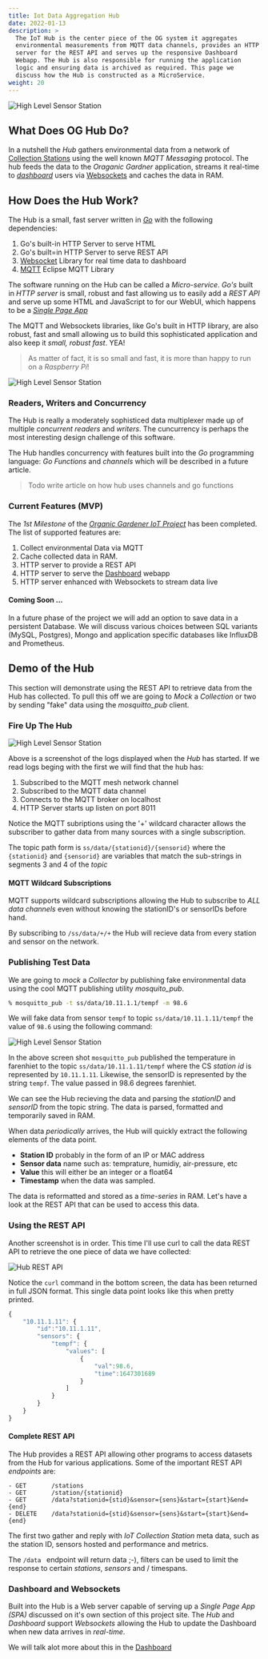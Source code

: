 ```yaml
---
title: Iot Data Aggregation Hub
date: 2022-01-13
description: >
  The IoT Hub is the center piece of the OG system it aggregates
  environmental measurements from MQTT data channels, provides an HTTP 
  server for the REST API and serves up the responsive Dashboard
  Webapp. The Hub is also responsible for running the application
  logic and ensuring data is archived as required. This page we
  discuss how the Hub is constructed as a MicroService.
weight: 20
---
```


![High Level Sensor Station](/img/iothub.png)

## What Does OG Hub Do?

In a nutshell the _Hub_ gathers environmental data from a network of
[Collection Stations](iot-project/collection-station) using the well
known _MQTT Messaging_ protocol. The hub feeds the data to the
_Oraganic Gardner_ application, streams it real-time to
[_dashboard_](/iot-project/dashboard) users via
[Websockets](http://websockets.org) and caches the data in RAM.

## How Does the Hub Work?

The Hub is a small, fast server written in [_Go_](http://golang.org)
with the following dependencies:

1. Go's built-in HTTP Server to serve HTML
2. Go's built=in HTTP Server to serve REST API
3. [Websocket](https://github.com/nhooyr/websocket) Library for real
   time data to dashboard 
4. [MQTT](https://github.com/eclipse/paho.mqtt.golang) Eclipse MQTT
   Library

The software running on the Hub can be called a _Micro-service_.
_Go's_ built in _HTTP server_ is small, robust and fast allowing us
to easily add a _REST API_ and serve up some HTML and JavaScript to
for our WebUI, which happens to be a 
[_Single Page App_](https://developer.mozilla.org/en-US/docs/Glossary/SPA) 

The MQTT and Websockets libraries, like Go's built in HTTP library,
are also robust, fast and small allowing us to build this
sophisticated application and also keep it _small, robust fast_. YEA!

> As matter of fact, it is so small and fast, it is more than happy to
> run on a _Raspberry Pi_!

![High Level Sensor Station](/img/rpi.jpg)

### Readers, Writers and Concurrency

The Hub is really a  moderately sophisticed data multiplexer made up
of multiple _concurrent_ _readers_ and _writers_. The cuncurrency is
perhaps the most interesting design challenge of this software.

The Hub handles concurrency with features built into the _Go_
programming language: _Go Functions_ and _channels_ which will be
described in a future article.

> Todo write article on how hub uses channels and go functions

### Current Features (MVP)

The _1st Milestone_ of the 
[_Organic Gardener IoT Project_](/iot-project) has been completed. The
list of supported features are:

1. Collect environmental Data via MQTT
2. Cache collected data in RAM.
3. HTTP server to provide a REST API
4. HTTP server to serve the [Dashboard](/iot-project-organic-gardener/dashboard) webapp
4. HTTP server enhanced with Websockets to stream data live

#### Coming Soon ...

In a future phase of the project we will add an option to save
data in a persistent Database. We will discuss various choices between
SQL variants (MySQL, Postgres), Mongo and application specific
databases like InfluxDB and Prometheus.

## Demo of the Hub

This section will demonstrate using the REST API to retrieve data from
the Hub has collected. To pull this off we are going to _Mock_ a
_Collection_ or two by sending "fake" data using the _mosquitto_pub_
client. 

### Fire Up The Hub

![High Level Sensor Station](/img/screen-shot-hub-start.png)

Above is a screenshot of the logs displayed when the _Hub_ has
started. If we read logs beging with the first we will find that the
hub has:

1. Subscribed to the MQTT mesh network channel
2. Subscribed to the MQTT data channel
3. Connects to the MQTT broker on localhost
4. HTTP Server starts up listen on port 8011

Notice the MQTT subriptions using the '+' wildcard character allows
the subscriber to gather data from many sources with a single
subscription. 

The topic path form is ```ss/data/{stationid}/{sensorid}``` where the
```{stationid}``` and ```{sensorid}``` are variables that match the
sub-strings in segments 3 and 4 of the _topic_

#### MQTT Wildcard Subscriptions

MQTT supports wildcard subscriptions allowing the Hub to subscribe to
_ALL_ _data channels_ even without knowing the stationID's or
sensorIDs before hand.

By subscribing to ```/ss/data/+/+``` the Hub will recieve data from
every station and sensor on the network. 

### Publishing Test Data 

We are going to _mock_ a _Collector_ by publishing fake environmental
data using the cool MQTT publishing utility _mosquito_pub_.

```bash
% mosquitto_pub -t ss/data/10.11.1.1/tempf -m 98.6
```

We will fake data from sensor ```tempf``` to topic
```ss/data/10.11.1.11/tempf``` the value of ```98.6``` using the 
following command:

![High Level Sensor Station](/img/screen-shot-hub-data.png)

In the above screen shot ```mosquitto_pub``` published the temperature
in farenhiet to the topic ```ss/data/10.11.1.11/tempf``` where the CS
_station id_ is represented by ```10.11.1.11```. Likewise, the sensorID
is represented by the string ```tempf```. The value passed in 98.6
degrees farenhiet.

We can see the Hub recieving the data and parsing the _stationID_ and
_sensorID_ from the topic string. The data is parsed, formatted and
temporarily saved in RAM. 

When data _periodically_ arrives, the Hub will quickly extract
the following elements of the data point.

- **Station ID** probably in the form of an IP or MAC address
- **Sensor data** name such as: temprature, humidiy, air-pressure, etc
- **Value** this will either be an integer or a float64
- **Timestamp** when the data was sampled.

The data is reformatted and stored as a _time-series_ in RAM. Let's
have a look at the REST API that can be used to access this data.

### Using the REST API

Another screenshot is in order. This time I'll use curl to call the
data REST API to retrieve the one piece of data we have collected:

![Hub REST API](/img/screen-shot-hub-curl.png)

Notice the ```curl``` command in the bottom screen, the data has been
returned in full JSON format. This single data point looks like
this when pretty printed.

```JavaScript
{
    "10.11.1.11": {
        "id":"10.11.1.11",
        "sensors": {
            "tempf": { 
                "values": [
                    {
                        "val":98.6,
                        "time":1647301689
                    }
                ]
            }
        }
    }
}

```

#### Complete REST API

The Hub provides a REST API allowing other programs to access datasets
from the Hub for various applications. Some of the important REST API
_endpoints_ are:

```
- GET       /stations
- GET       /station/{stationid}
- GET       /data?stationid={stid}&sensor={sens}&start={start}&end={end}
- DELETE    /data?stationid={stid}&sensor={sens}&start={start}&end={end}
```

The first two gather and reply with _IoT Collection Station_ meta
data, such as the station ID, sensors hosted and performance
and metrics.

The ```/data ``` endpoint will return data ;-), filters can be used to
limit the response to certain _stations_, _sensors_ and / timespans.

### Dashboard and Websockets

Built into the Hub is a Web server capable of serving up a _Single
Page App (SPA)_ discussed on it's own section of this project
site. The _Hub_ and _Dashboard_ support _Websockets_ allowing the Hub
to update the Dashboard when new data arrives in _real-time_.

We will talk alot more about this in the
[Dashboard](/iot-project/dashboard) 
